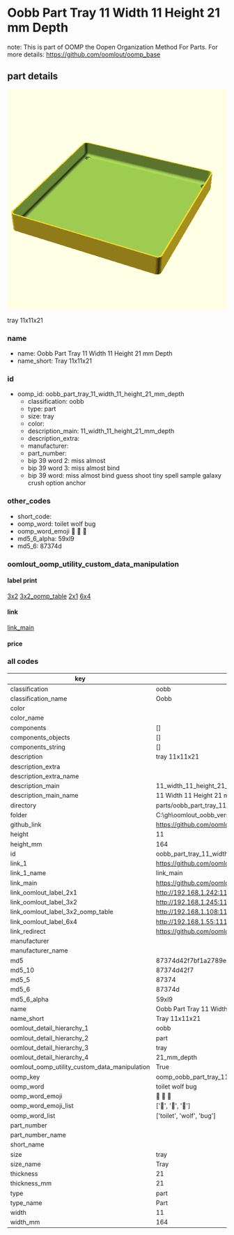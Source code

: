 # Oobb Part Tray 11 Width 11 Height 21 mm Depth  

note: This is part of OOMP the Oopen Organization Method For Parts. For more details: https://github.com/oomlout/oomp_base

##  part details
  

[![](3dpr.png)](3dpr.png)

tray 11x11x21



### name
* name: Oobb Part Tray 11 Width 11 Height 21 mm Depth
* name_short: Tray 11x11x21 
### id
* oomp_id: oobb_part_tray_11_width_11_height_21_mm_depth
  * classification: oobb
  * type: part
  * size: tray
  * color: 
  * description_main: 11_width_11_height_21_mm_depth
  * description_extra: 
  * manufacturer: 
  * part_number: 
  * bip 39 word 2: miss almost
  * bip 39 word 3: miss almost bind
  * bip 39 word: miss almost bind guess shoot tiny spell sample galaxy crush option anchor

### other_codes
* short_code: 
* oomp_word: toilet wolf bug
* oomp_word_emoji :toilet: :wolf: :bug:
* md5_6_alpha: 59xl9
* md5_6: 87374d






### oomlout_oomp_utility_custom_data_manipulation
#### label print
[3x2](http://192.168.1.245:1112/?label=oomp%2059xl9)
[3x2_oomp_table](http://192.168.1.108:1112/?label=oomp%2059xl9)
[2x1](http://192.168.1.242:1112/?label=oomp%2059xl9)
[6x4](http://192.168.1.55:1112/?label=oomp%2059xl9)    

#### link

[link_main](https://github.com/oomlout/oomlout_oobb_version_4_generated_parts/tree/main/navigation_oomp/oobb/part/tray/11_width_11_height_21_mm_depth/part)                              

#### price







### all codes 
| key | value |  
| --- | --- |  
| classification | oobb |  
| classification_name | Oobb |  
| color |  |  
| color_name |  |  
| components | [] |  
| components_objects | [] |  
| components_string | [] |  
| description | tray 11x11x21 |  
| description_extra |  |  
| description_extra_name |  |  
| description_main | 11_width_11_height_21_mm_depth |  
| description_main_name | 11 Width 11 Height 21 mm Depth |  
| directory | parts/oobb_part_tray_11_width_11_height_21_mm_depth |  
| folder | C:\gh\oomlout_oobb_version_4_generated_parts\parts\oobb_part_tray_11_width_11_height_21_mm_depth |  
| github_link | https://github.com/oomlout/oomlout_oomp_part_src/tree/main/parts/oobb_part_tray_11_width_11_height_21_mm_depth |  
| height | 11 |  
| height_mm | 164 |  
| id | oobb_part_tray_11_width_11_height_21_mm_depth |  
| link_1 | https://github.com/oomlout/oomlout_oobb_version_4_generated_parts/tree/main/navigation_oomp/oobb/part/tray/11_width_11_height_21_mm_depth/part |  
| link_1_name | link_main |  
| link_main | https://github.com/oomlout/oomlout_oobb_version_4_generated_parts/tree/main/navigation_oomp/oobb/part/tray/11_width_11_height_21_mm_depth/part |  
| link_oomlout_label_2x1 | http://192.168.1.242:1112/?label=oomp%2059xl9 |  
| link_oomlout_label_3x2 | http://192.168.1.245:1112/?label=oomp%2059xl9 |  
| link_oomlout_label_3x2_oomp_table | http://192.168.1.108:1112/?label=oomp%2059xl9 |  
| link_oomlout_label_6x4 | http://192.168.1.55:1112/?label=oomp%2059xl9 |  
| link_redirect | https://github.com/oomlout/oomlout_oobb_version_4_generated_parts/tree/main/parts/oobb_tray_11_11_21 |  
| manufacturer |  |  
| manufacturer_name |  |  
| md5 | 87374d42f7bf1a2789e346762c81b46e |  
| md5_10 | 87374d42f7 |  
| md5_5 | 87374 |  
| md5_6 | 87374d |  
| md5_6_alpha | 59xl9 |  
| name | Oobb Part Tray 11 Width 11 Height 21 mm Depth |  
| name_short | Tray 11x11x21  |  
| oomlout_detail_hierarchy_1 | oobb |  
| oomlout_detail_hierarchy_2 | part |  
| oomlout_detail_hierarchy_3 | tray |  
| oomlout_detail_hierarchy_4 | 21_mm_depth |  
| oomlout_oomp_utility_custom_data_manipulation | True |  
| oomp_key | oomp_oobb_part_tray_11_width_11_height_21_mm_depth |  
| oomp_word | toilet wolf bug |  
| oomp_word_emoji | :toilet: :wolf: :bug: |  
| oomp_word_emoji_list | [':toilet:', ':wolf:', ':bug:'] |  
| oomp_word_list | ['toilet', 'wolf', 'bug'] |  
| part_number |  |  
| part_number_name |  |  
| short_name |  |  
| size | tray |  
| size_name | Tray |  
| thickness | 21 |  
| thickness_mm | 21 |  
| type | part |  
| type_name | Part |  
| width | 11 |  
| width_mm | 164 |  
